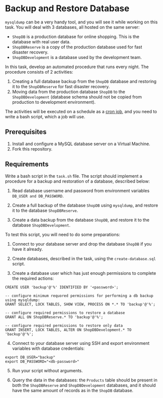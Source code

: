 # Backup and Restore Database

`mysqldump` can be a very handy tool, and you will see it while working on this task. You will deal with 3 databases, all hosted on the same server: 

- `ShopDB` is a production database for online shopping. This is the database with real user data. 
- `ShopDBReserve` is a copy of the production database used for fast disaster recovery. 
- `ShopDBDevelopment` is a database used by the development team. 

In this task, develop an automated procedure that runs every night. The procedure consists of 2 activities: 

1. Creating a full database backup from the `ShopDB` database and restoring it to the `ShopDBReserve` for fast disaster recovery.
2. Moving data from the production database `ShopDB` to the `ShopDBDevelopment` (database schema should not be copied from production to development environment). 

The activities will be executed on a schedule as a [cron job](https://www.hostinger.com/tutorials/cron-job), and you need to write a bash script, which a job will use.

## Prerequisites

1. Install and configure a MySQL database server on a Virtual Machine.
2. Fork this repository.

## Requirements

Write a bash script in the `task.sh` file. The script should implement a procedure for a backup and restoration of a database, described below: 

1. Read database username and password from environment variables `DB_USER and DB_PASSWORD`. 

2. Create a full backup of the database `ShopDB` using `mysqldump`, and restore it to the database `ShopDBReserve`. 

3. Create a data backup from the database `ShopDB`, and restore it to the database `ShopDBDevelopment`. 

To test this script, you will need to do some preparations: 

1. Connect to your database server and drop the database `ShopDB` if you have it already. 

2. Create databases, described in the task, using the `create-database.sql` script.

3. Create a database user which has just enough permissions to complete the required actions:
```
CREATE USER 'backup'@'%' IDENTIFIED BY '<password>';

-- configure minimum requored permissions for performing a db backup using mysqldump: 
GRANT SELECT, LOCK TABLES, SHOW VIEW, PROCESS ON *.* TO 'backup'@'%';

-- configure required permissions to restore a database 
GRANT ALL ON ShopDBReserve.* TO 'backup'@'%';

-- configure required permissions to restore only data
GRANT INSERT, LOCK TABLES, ALTER ON ShopDBDevelopment.* TO 'backup'@'%';
```

4. Connect to your database server using SSH and export environment variables with database credentials: 
```
export DB_USER="backup"
export DB_PASSWORD="<db-password>"
```

5. Run your script without arguments. 

6. Query the data in the databases: the `Products` table should be present in both the `ShopDBReserve` and `ShopDBDevelopment` databases, and it should have the same amount of records as in the  `ShopDB` database.
